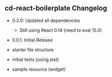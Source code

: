 ## cd-react-boilerplate Changelog
	
- 0.2.0: Updated all dependencies
	- Still using React 0.14 (need to eval 15.0)

- 0.0.1: Initial Release

- starter file structure
- initial tests (using jest)
- sample resource (widget)
